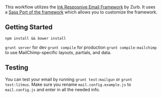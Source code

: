 This workflow utilizes the [Ink Resposnive Email Framework](http://zurb.com/ink/) by Zurb. It uses a [Sass Port of the framework](https://github.com/faustgertz/sassy-ink) which allows you to customize the framework.

## Getting Started

```
npm install && bower install
```

`grunt server` for dev
`grunt compile` for production
`grunt compile:mailchimp` to use MailChimp-specific layouts, partials, and data.

## Testing

You can test your email by running `grunt test:mailgun` or `grunt test:litmus`. Make sure you rename `mail.config.example.js` to `mail.config.js` and enter in all the needed info.